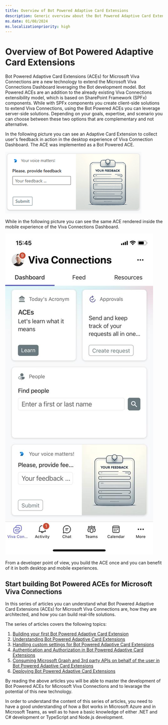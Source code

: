 ```yaml
---
title: Overview of Bot Powered Adaptive Card Extensions
description: Generic overview about the Bot Powered Adaptive Card Extensions
ms.date: 01/08/2024
ms.localizationpriority: high
---
```

# Overview of Bot Powered Adaptive Card Extensions

Bot Powered Adaptive Card Extensions (ACEs) for Microsoft Viva Connections are a new technology to extend the Microsoft Viva Connections Dashboard leveraging the Bot development model. Bot Powered ACEs are an addition to the already existing Viva Connections extensibility model, which is based on SharePoint Framework (SPFx) components. While with SPFx components you create client-side solutions to extend Viva Connections, using the Bot Powered ACEs you can leverage server-side solutions. Depending on your goals, expertise, and scenario you can choose between these two options that are complementary and not alternative.

In the following picture you can see an Adaptive Card Extension to collect user's feedback in action in the desktop experience of Viva Connection Dashboard. The ACE was implemented as a Bot Powered ACE.

![An Adaptive Card Extension with a textbox to collect user's feedback and a button to submit the feedback.](./images/Bot-Powered-ACE-Collect-Feedback-UI-Desktop-01.png)

While in the following picture you can see the same ACE rendered inside the mobile experience of the Viva Connections Dashboard.

![The mobile Viva Connections Dashboard with some Adaptive Card Extensions, including one to collect user's feedback with a textbox and a button to submit the feedback.](./images/Bot-Powered-ACE-Collect-Feedback-UI-Mobile-01.jpg)

From a developer point of view, you build the ACE once and you can benefit of it in both desktop and mobile experiences.

## Start building Bot Powered ACEs for Microsoft Viva Connections

In this series of articles you can understand what Bot Powered Adaptive Card Extensions (ACEs) for Microsoft Viva Connections are, how they are architected, and how you can build real-life solutions.

The series of articles covers the following topics:
1. [Building your first Bot Powered Adaptive Card Extension](./Building-Your-First-Bot-Powered-ACE.md)
2. [Understanding Bot Powered Adaptive Card Extensions](Understanding-Bot-Powered-ACEs.md)
3. [Handling custom settings for Bot Powered Adaptive Card Extensions](Handling-Custom-Settings-in-Bot-Powered-ACEs.md)
4. [Authentication and Authorization in Bot Powered Adaptive Card Extensions](./AuthN-and-AuthZ-in-Bot-Powered-ACEs.md)
5. [Consuming Microsoft Graph and 3rd party APIs on behalf of the user in Bot Powered Adaptive Card Extensions](./Consuming-Microsoft-Graph-and-3rd-Party-APIs-in-Bot-Powered-ACEs.md)
6. [Deploying Bot Powered Adaptive Card Extensions](Deploying-Bot-Powered-ACEs.md)

By reading the above articles you will be able to master the development of Bot Powered ACEs for Microsoft Viva Connections and to levarage the potential of this new technology.

In order to understand the content of this series of articles, you need to have a good understanding of how a Bot works in Microsoft Azure and in Microsoft Teams, as well as to have a basic knowledge of either .NET and C# development or TypeScript and Node.js development.
